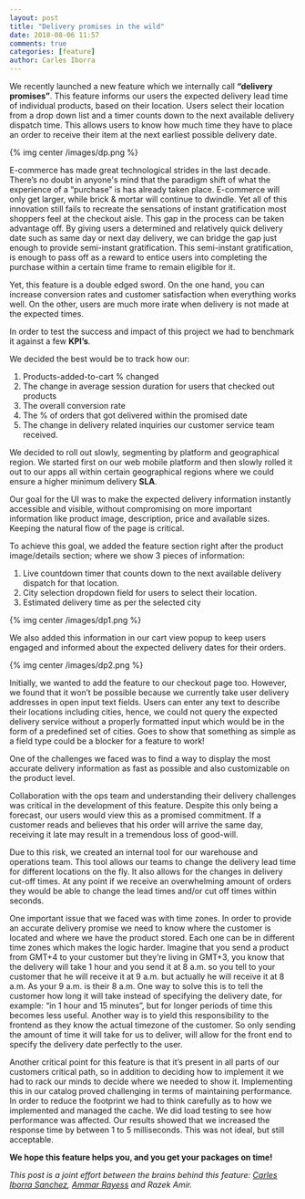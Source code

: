 ```yaml
---
layout: post
title: "Delivery promises in the wild"
date: 2018-08-06 11:57
comments: true
categories: [feature]
author: Carles Iborra
---
```


We recently launched a new feature which we internally call **“delivery promises”**. This feature informs our users the expected delivery lead time of individual products, based on their location. Users select their location from a drop down list and a timer counts down to the next available delivery dispatch time. This allows users to know how much time they have to place an order to receive their item at the next earliest possible delivery date.

{% img center /images/dp.png %}

<!-- more -->

E-commerce has made great technological strides in the last decade. There’s no doubt in anyone's mind that the paradigm shift of what the experience of  a “purchase” is has already taken place. E-commerce will only get larger, while brick & mortar will continue to dwindle. Yet all of this innovation still fails to recreate the sensations of instant gratification most shoppers feel at the checkout aisle. This gap in the process can be taken advantage off. By giving users a determined and relatively quick delivery date such as same day or next day delivery, we can bridge the gap just enough to provide semi-instant gratification. This semi-instant gratification, is enough to pass off as a reward to entice users into completing the purchase within a certain time frame to remain eligible for it.

Yet, this feature is a double edged sword. On the one hand, you can increase conversion rates and customer satisfaction when everything works well. On the other, users are much more irate when delivery is not made at the expected times.

In order to test the success and impact of this project we had to benchmark it against a few **KPI’s**.

We decided the best would be to track how our:

1. Products-added-to-cart % changed
2. The change in average session duration for users that checked out products
3. The overall conversion rate
4. The % of orders that got delivered within the promised date
5. The change in delivery related inquiries our customer service team received.

We decided to roll out slowly, segmenting by platform and geographical region. We started first on our web mobile platform and then slowly rolled it out to our apps all within certain geographical regions where we could ensure a higher minimum delivery **SLA**.

Our goal for the UI was to make the expected delivery information instantly accessible and visible, without compromising on more important information like product image, description, price and available sizes. Keeping the natural flow of the page is critical.

To achieve this goal, we added the feature section right after the product image/details section; where we show 3 pieces of information:

1. Live countdown timer that counts down to the next available delivery dispatch for that location.
2. City selection dropdown field for users to select their location.
3. Estimated delivery time as per the selected city

{% img center /images/dp1.png %}

We also added this information in our cart view popup to keep users engaged and informed about the expected delivery dates for their orders.

{% img center /images/dp2.png %}

Initially, we wanted to add the feature to our checkout page too. However, we found that it won’t be possible because we currently take user delivery addresses in open input text fields. Users can enter any text to describe their locations including cities, hence, we could not query the expected delivery service without a properly formatted input which would be in the form of a predefined set of cities. Goes to show that something as simple as a field type could be a blocker for a feature to work!

One of the challenges we faced was to find a way to display the most accurate delivery information as fast as possible and also customizable on the product level.

Collaboration with the ops team and understanding their delivery challenges was critical in the development of this feature. Despite this only being a forecast, our users would view this as a promised commitment. If a customer reads and believes that his order will arrive the same day, receiving it late may result in a tremendous loss of good-will.

Due to this risk, we created an internal tool for our warehouse and operations team. This tool allows our teams to change the delivery lead time for different locations on the fly. It also allows for the changes in delivery cut-off times. At any point if we receive an overwhelming amount of orders they would be able to change the lead times and/or cut off times within seconds.

One important issue that we faced was with time zones. In order to provide an accurate delivery promise we need to know where the customer is located and where we have the product stored. Each one can be in different time zones which makes the logic harder. Imagine that you send a product from GMT+4 to your customer but they’re living in GMT+3, you know that the delivery will take 1 hour and you send it at 8 a.m. so you tell to your customer that he will receive it at 9 a.m. but actually he will receive it at 8 a.m. As your 9 a.m. is their 8 a.m.
One way to solve this is to tell the customer how long it will take instead of specifying the delivery date, for example: “in 1 hour and 15 minutes”, but for longer periods of time this becomes less useful. Another way is to yield this responsibility to the frontend as they know the actual timezone of the customer. So only sending the amount of time it will take for us to deliver, will allow for the front end to specify the delivery date perfectly to the user.

Another critical point for this feature is that it’s present in all parts of our customers critical path, so in addition to deciding how to implement it we had to rack our minds to decide where we needed to show it. Implementing this in our catalog proved challenging in terms of maintaining performance. In order to reduce the footprint we had to think carefully as to how we implemented and managed the cache. We did load testing to see how performance was affected. Our results showed that we increased the response time by between 1 to 5 milliseconds. This was not ideal, but still acceptable.

**We hope this feature helps you, and you get your packages on time!**

*This post is a joint effort between the brains behind this feature: [Carles Iborra Sanchez](/team#Carles%20Iborra),
[Ammar Rayess](/team#Ammar%20Rayess) and Razek Amir.*
